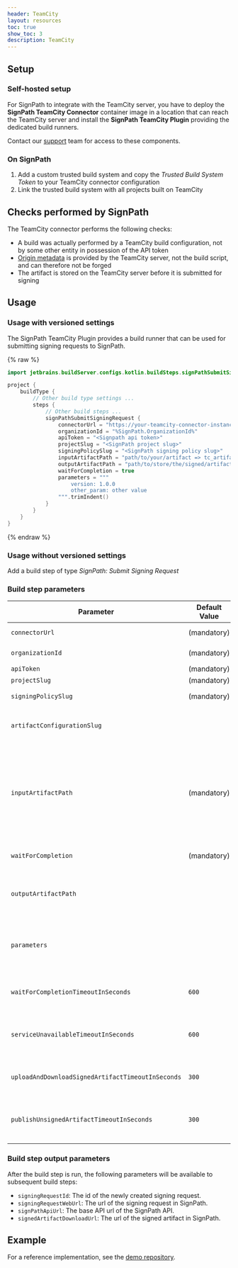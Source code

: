 ```yaml
---
header: TeamCity
layout: resources
toc: true
show_toc: 3
description: TeamCity
---
```


## Setup

### Self-hosted setup

For SignPath to integrate with the TeamCity server, you have to deploy the **SignPath TeamCity Connector** container image in a location that can reach the TeamCity server and install the **SignPath TeamCity Plugin** providing the dedicated build runners.

Contact our [support](https://signpath.io/support) team for access to these components.

### On SignPath

1. Add a custom trusted build system and copy the _Trusted Build System Token_ to your TeamCity connector configuration
2. Link the trusted build system with all projects built on TeamCity


## Checks performed by SignPath

The TeamCity connector performs the following checks:

* A build was actually performed by a TeamCity build configuration, not by some other entity in possession of the API token
* [Origin metadata](/origin-verification) is provided by the TeamCity server, not the build script, and can therefore not be forged
* The artifact is stored on the TeamCity server before it is submitted for signing

## Usage

### Usage with versioned settings
The SignPath TeamCity Plugin provides a build runner that can be used for submitting signing requests to SignPath.

{% raw %}
```kotlin
import jetbrains.buildServer.configs.kotlin.buildSteps.signPathSubmitSigningRequest

project {
    buildType {
        // Other build type settings ...
        steps {
            // Other build steps ...
            signPathSubmitSigningRequest {
                connectorUrl = "https://your-teamcity-connector-instance-base.url"     
                organizationId = "%SignPath.OrganizationId%"
                apiToken = "<Signpath api token>"
                projectSlug = "<SignPath project slug>"
                signingPolicySlug = "<SignPath signing policy slug>"
                inputArtifactPath = "path/to/your/artifact => tc_artifact_name"
                outputArtifactPath = "path/to/store/the/signed/artifact"
                waitForCompletion = true
                parameters = """
                    version: 1.0.0
                    other_param: other value
                """.trimIndent()
            }
        }
    }
}
```
{% endraw %}

### Usage without versioned settings

Add a build step of type _SignPath: Submit Signing Request_

### Build step parameters

| Parameter                                         | Default Value                 | Description 
|---------------------------------------------------|-------------------------------|---------------------------
| `connectorUrl`                                    | (mandatory)                   | The base URL of the SignPath connector.
| `organizationId`                                  | (mandatory)                   | The SignPath organization ID.
| `apiToken`                                        | (mandatory)                   | The SignPath API token.
| `projectSlug`                                     | (mandatory)                   | The SignPath project slug.
| `signingPolicySlug`                               | (mandatory)                   | The SignPath signing policy slug.
| `artifactConfigurationSlug`                       |                               | The SignPath artifact configuration slug. If not specified, the default is used.
| `inputArtifactPath`                               | (mandatory)                   | The path to the artifact to be signed. Both absolute paths and relative paths from the working directory are accepted. You can also use the TeamCity syntax `<path> => <published_artifact_name>` to map a file path to the name of a published artifact. 
| `waitForCompletion`                               | (mandatory)                   | If true, the action will wait for the signing request to complete. Defaults to `true`.
| `outputArtifactPath`                              |                               | Path to where the signed artifact will be stored. Both absolute paths and relative paths from the working directory are accepted.
| `parameters`                                      |                               | Multiline-string of values that map to [user-defined parameters](/artifact-configuration/syntax#parameters) in the Artifact Configuration. Use one line per parameter with the format `<name>: <value>`.
| `waitForCompletionTimeoutInSeconds`               | `600`                         | Maximum time in seconds that the action will wait for the signing request to complete.
| `serviceUnavailableTimeoutInSeconds`              | `600`                         | Total time in seconds that the action will wait for a single service call to succeed (across several retries).
| `uploadAndDownloadSignedArtifactTimeoutInSeconds` | `300`                         | HTTP timeout used for upload or download of the artifact.Defaults to 5 minutes.
| `publishUnsignedArtifactTimeoutInSeconds`         | `300`                         | Timeout used for publishing the unsigned artifact to the TeamCity server before sending the signing request.


### Build step output parameters

After the build step is run, the following parameters will be available to subsequent build steps:

- `signingRequestId`: The id of the newly created signing request.
- `signingRequestWebUrl`: The url of the signing request in SignPath.
- `signPathApiUrl`: The base API url of the SignPath API. 
- `signedArtifactDownloadUrl`: The url of the signed artifact in SignPath.

## Example

For a reference implementation, see the [demo repository](https://github.com/signpath/demo-teamcity).